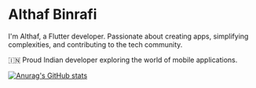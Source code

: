 # Althaf Binrafi
I'm Althaf, a Flutter developer. Passionate about creating apps, simplifying complexities, and contributing to the tech community.


🇮🇳 Proud Indian developer exploring the world of mobile applications.



[![Anurag's GitHub stats](https://github-readme-stats.vercel.app/api?username=althafbinrafi)](https://github.com/anuraghazra/github-readme-stats)

<!---
Althafbinrafi/Althafbinrafi is a ✨ special ✨ repository because its `README.md` (this file) appears on your GitHub profile.
You can click the Preview link to take a look at your changes.
--->

